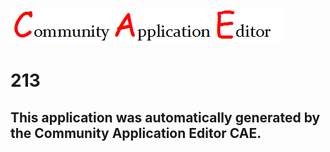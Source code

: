 ![CAE](https://github.com/CAETESTRWTH/CAE-Deployment-Temp/blob/master/img/logo.png)  

213
===================


This application was automatically generated by the Community Application Editor CAE.  
---------------
